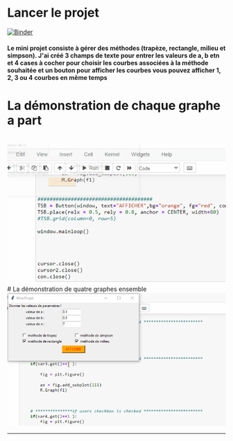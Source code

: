 # Lancer  le projet 
[![Binder](https://mybinder.org/badge_logo.svg)](https://mybinder.org/v2/gh/badreddine244/Projet_AN/main)


<h4>Le mini projet consiste à gérer des méthodes (trapèze, rectangle, milieu et simpson).
J'ai créé 3 champs de texte pour entrer les valeurs de a, b etn et 4 cases à cocher pour
 choisir les courbes associées à la méthode souhaitée et un bouton pour afficher les courbes
vous pouvez afficher 1, 2, 3 ou 4 courbes en même temps</h4>

# La démonstration de chaque graphe a part 
<br>
<img src="demo_gif1.gif" >


<br>
# La démonstration de quatre graphes ensemble

<br>
<img src="demo_gif2.gif" >
<hr>
